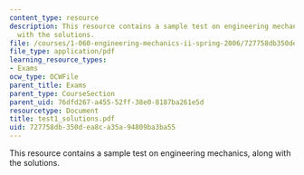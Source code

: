 ```yaml
---
content_type: resource
description: This resource contains a sample test on engineering mechanics, along
  with the solutions.
file: /courses/1-060-engineering-mechanics-ii-spring-2006/727758db350dea8ca35a94809ba3ba55_test1_solutions.pdf
file_type: application/pdf
learning_resource_types:
- Exams
ocw_type: OCWFile
parent_title: Exams
parent_type: CourseSection
parent_uid: 76dfd267-a455-52ff-38e0-8187ba261e5d
resourcetype: Document
title: test1_solutions.pdf
uid: 727758db-350d-ea8c-a35a-94809ba3ba55
---
```

This resource contains a sample test on engineering mechanics, along with the solutions.

